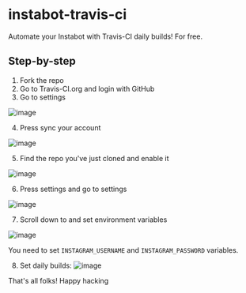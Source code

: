 # instabot-travis-ci
Automate your Instabot with Travis-CI daily builds! For free.

## Step-by-step

1. Fork the repo
2. Go to Travis-CI.org and login with GitHub
3. Go to settings

![image](https://user-images.githubusercontent.com/5613295/63702442-a47a3000-c82f-11e9-8c21-0666bc01789b.png)

4. Press sync your account

![image](https://user-images.githubusercontent.com/5613295/63702458-ac39d480-c82f-11e9-9b13-9ab7249ce051.png)

5. Find the repo you've just cloned and enable it

![image](https://user-images.githubusercontent.com/5613295/63702472-b4920f80-c82f-11e9-9f2c-0e0263b0662a.png)

6. Press settings and go to settings

![image](https://user-images.githubusercontent.com/5613295/63702733-34b87500-c830-11e9-945c-d2d633a5110e.png)

7. Scroll down to and set environment variables

![image](https://user-images.githubusercontent.com/5613295/63702792-59ace800-c830-11e9-92ee-837ae9a89275.png)


You need to set `INSTAGRAM_USERNAME` and `INSTAGRAM_PASSWORD` variables.

8. Set daily builds:
![image](https://user-images.githubusercontent.com/5613295/63702895-91b42b00-c830-11e9-93ce-5f35c2087436.png)

That's all folks! Happy hacking



